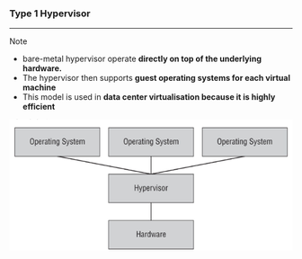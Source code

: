 ### Type 1 Hypervisor
---
>[!note]
>- bare-metal hypervisor operate **directly on top of the underlying hardware.**
>- The hypervisor then supports **guest operating systems for each virtual machine**
>- This model is used in **data center virtualisation because it is highly efficient** 

![Pasted image 20251009075734.png](../../images/Pasted%20image%2020251009075734.png)

